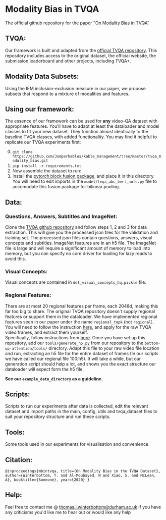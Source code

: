 # Modality Bias in TVQA  
The official github repository for the paper ["On Modality Bias in TVQA"](pls.accept.co.uk)
## TVQA:
Our framework is built and adapted from the [official TVQA repository](https://github.com/jayleicn/TVQA). This repository includes access to the original dataset, the official website, the submission leaderboard and other projects, including TVQA+.

## Modality Data Subsets:

Using the IEM inclusion-exclusion measure in our paper, we propose subsets that respond to a mixture of modalities and features. 

## Using our framework:

The essence of our framework can be used for <strong>any</strong> video-QA dataset with appropriate features. You'll have to adapt at least the dataloader and model classes to fit your new dataset. They function almost identically to the baseline TVQA classes, with added functionality. You may find it helpful to replicate our TVQA experiments first:

0. `git clone https://github.com/Jumperkables/kable_management/tree/master/tvqa_modality_bias.git`
1. `pip install -r requirements.txt`
2. Now assemble the dataset to run:
3. Install the [pytorch block fusion package](https://github.com/Cadene/block.bootstrap.pytorch), and place it in this directory. You will need to edit imports in the `model/tvqa_abc_bert_nofc.py` file to accomodate this fusion package for bilinear pooling.


## Data:

### Questions, Answers, Subtitles and ImageNet: 

Clone the [TVQA github repository](https://github.com/jayleicn/TVQA) and follow steps 1, 2 and 3 for data extraction. This will give you the processed json files for the validation and training set. The processed json files contain questions, answers, visual concepts and subtitles. ImageNet features are in an h5 file. The ImageNet file is large and will require a significant amount of memory to load into memory, but you can specify no core driver for loading for lazy reads to avoid this.

### Visual Concepts:

Visual concepts are contained in `det_visual_concepts_hq.pickle` file.

### Regional Features: 

There are at most 20 regional features per frame, each 2048d, making this far too big to share. The original TVQA repository doesn't supply regional features or support them in the dataloader. We have implemented regional features seen in our paper under the name `regional_topk` (not `regional`). <br>
You will need to follow the instruction [here](http://tvqa.cs.unc.edu/download_tvqa.html), and apply for the raw TVQA video frames, and extract them yourself.<br>
Specifically, follow instructions from [here](https://github.com/peteanderson80/bottom-up-attention#demo). Once you have set up this repository, add our `tools/generate_h5.py` from our repository to the `bottom-up-attention/tools/` directory. Adapt this file to your raw video file location and run, extracting an h5 file for the entire dataset of frames (In our scripts we have called our regional file 100.h5). It will take a while, but our generation script should help a lot, and shows you the exact structure our dataloader will expect form the h5 file.<br>

<strong>See our `example_data_directory` as a guideline.</strong>


## Scripts:

Scripts to run our experiments after data is collected, edit the relevant dataset and import paths in the main, config, utils and tvqa_dataset files to suit your repository structure and run these scripts.

## Tools:

Some tools used in our experiments for visualisation and convenience.

## Citation:

`
@inproceedings{mbintvqa,
  title={On Modality Bias in the TVQA Dataset},
  author={Winterbottom, T. and Al-Moubayed, N and Xiao, S. and McLean, A},
  booktitle={Someone},
  year={2020}
}
`

## Help:
Feel free to contact me @ thomas.i.winterbottom@durham.ac.uk if you have any criticisms you'd like me to hear out or would like any help

